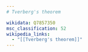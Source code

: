 ```yaml
---
# Tverberg's theorem

wikidata: Q7857350
msc_classification: 52
wikipedia_links:
  - "[[Tverberg's theorem]]"
---
```

